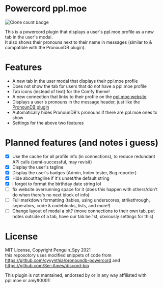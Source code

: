 # Powercord ppl.moe
![Clone count badge](https://img.shields.io/endpoint?url=https%3A%2F%2Fstatthegit.penguinspy.repl.co%2Fsheilds%2Fpowercord-ppl-moe)

This is a powercord plugin that displays a user's ppl.moe profile as a new tab in the user's modal.  
It also shows their pronouns next to their name in messages (similar to & compatible with the PronounDB plugin).  

# Features
- A new tab in the user modal that displays their ppl.moe profile
- Does not show the tab for users that do not have a ppl.moe profile
- Tab icons (instead of text) for the Comfy theme!
- A new connection that links to their profile on the [ppl.moe website](https://ppl.moe/)
- Displays a user's pronouns in the message header, just like the [PronounDB plugin](https://github.com/cyyynthia/pronoundb-powercord)
- Automatically hides PronounDB's pronouns if there are ppl.moe ones to show
- Settings for the above two features

# Planned features (and notes i guess)
- [x] Use the cache for all profile info (in connections), to reduce redundant API calls (semi-successful, may revisit)
- [x] Display the user's tagline
- [x] Display the user's badges (Admin, Indev tester, Bug reporter)
- [x] Hide about/tagline if it's unset/the default string
- [x] i forgot to format the birthday date string lol
- [ ] fix website overrunning space for it (does this happen with others/don't do when there's no next block of info)
- [ ] Full markdown formatting (tables, using underscores, strikethrough, seperators, code & codeblocks, lists, and more!)
- [ ] Change layout of modal a bit? (move connections to their own tab, put notes outside of a tab, have our tab be 1st, obviously settings for this)

# License
MIT License, Copyright Penguin_Spy 2021  
this reposotory uses modified snippets of code from https://github.com/cyyynthia/pronoundb-powercord and https://github.com/Ser-Ames/discord-bio

This plugin is not mantained, endorsed by or in any way affiliated with ppl.moe or amy#0001!  
